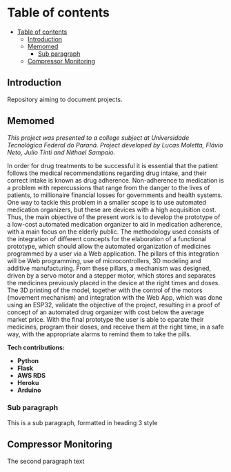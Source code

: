 # Table of contents
- [Table of contents](#table-of-contents)
  - [Introduction ](#introduction-)
  - [Memomed ](#memomed-)
    - [Sub paragraph ](#sub-paragraph-)
  - [Compressor Monitoring ](#compressor-monitoring-)

## Introduction <a name="introduction"></a>
Repository aiming to document projects.

## Memomed <a name="paragraph1"></a>
*This project was presented to a college subject at Universidade Tecnológica Federal do Paraná. Project developed by Lucas Moletta, Flávio Neto, Julio Tinti and Nithael Sampaio.*

In order for drug treatments to be successful it is essential that the patient follows the medical recommendations regarding drug intake, and their correct intake is known as drug adherence. Non-adherence to medication is a problem with repercussions that range from the danger to the lives of patients, to millionaire financial losses for governments and health systems. One way to tackle this problem in a smaller scope is to use automated medication organizers, but these are devices with a high acquisition cost. Thus, the main objective of the present work is to develop the prototype of a low-cost automated medication organizer to aid in medication adherence, with a main focus on the elderly public. 
The methodology used consists of the integration of different concepts for the elaboration of a functional prototype, which should allow the automated organization of medicines programmed by a user via a
Web application. The pillars of this integration will be Web programming, use of microcontrollers, 3D modeling and additive manufacturing. From these pillars, a mechanism was designed, driven by a servo motor and a stepper motor, which stores and separates the medicines previously placed in the device at the right times and doses. 
The 3D printing of the model, together with the control of the motors (movement mechanism) and integration with the Web App, which was done using an ESP32, validate the objective of the project, resulting in a proof of concept of an automated drug organizer with cost below the average market price. With the final prototype the user is able to eparate their medicines, program their doses, and receive them at the right time, in a safe way, with the appropriate alarms to remind them to take the pills. 

**Tech contributions:**

- **Python**
- **Flask**
- **AWS RDS**
- **Heroku**
- **Arduino**


### Sub paragraph <a name="subparagraph1"></a>
This is a sub paragraph, formatted in heading 3 style

## Compressor Monitoring <a name="paragraph2"></a>
The second paragraph text
